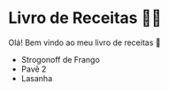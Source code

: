 # Livro de Receitas :man_cook:

Olá! Bem vindo ao meu livro de receitas :wave:

- Strogonoff de Frango
- Pavê 2
- Lasanha
